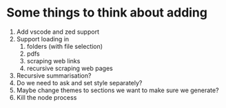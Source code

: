 # Some things to think about adding

1. Add vscode and zed support
2. Support loading in
   1. folders (with file selection)
   2. pdfs
   3. scraping web links
   4. recursive scraping web pages
3. Recursive summarisation?
4. Do we need to ask and set style separately?
5. Maybe change themes to sections we want to make sure we generate?
6. Kill the node process
